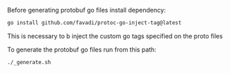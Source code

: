 Before generating protobuf go files install dependency:
```sh
go install github.com/favadi/protoc-go-inject-tag@latest
```
This is necessary to b inject the custom go tags specified on the proto files

To generate the protobuf go files run from this path:
```sh
./_generate.sh
```